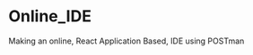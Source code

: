 # Online_IDE
Making an online, React Application Based, IDE using POSTman

<!-- 

    How to run?

    Open postman and provide the url  localhost://5000/run select body and provide key and value

    open vs code cd into backend and write npm start run to start the backend server

    then cd into frontend and write npm start

    1. Created a backend folder for all codes of REST APIs
    2. npm init in this folder, leave everything to default.
    3.Contains everything for the MetaData for the project.
    4. Created index.js -> the starting point of our project
    5. Created a script named as start so that I can run using "npm run start" instead of "node index.js".
    6. To create the rest api we installed express "npm install --save express"
    7. req.body cannot display becoz there is some another format so we use express.parser
    8. PostMAN -> localhost://5000/run
    9. fileGeneration -> 
        The function is async because we have to go step by step 
        We provide the path for the folder where our code will get stored
        But in case we don't have the codes folder then a problem may occur , so we check using the if-else whether the space exists. If doesn't exists then create it.

        We use unique ID generator, so that each file gets a unique ID
        npm install --save uuid
        v4 -> can now be used inside the code as the name uuid


    10. executeFile ->
        I got some error related to the filePaths so I just changed the way in which the exec command is written and added some extra paths like the executablePath, compileCommand and the runCommand

        Also I have changed the way the codes folder is made.
        Currently, it is required to have the codes folder. Because if it was getting created with the __dirname then the error was getting occurred due to the multiple paths being generated from generate file and the executable file

    11. FrontEnd -> 

    12. To send the code to the backend and to receive the code I have used the axious library
    npm install --save axious

    13. On a localhost when we send request from one port to another port it will be blocked by default due to the CORS policy => This issue is from the backend side not the frontend

    Cross Origin Resource Sharing Policy 

    so we install a module named as CORS on the backend part
    npm install --save cors

     -->
